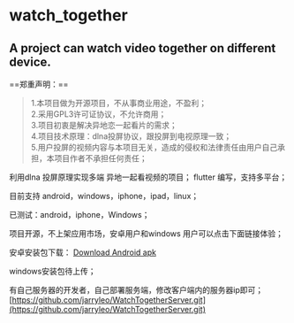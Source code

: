# watch_together


## A project can watch video together on different device.


==郑重声明：==
> 1.本项目做为开源项目，不从事商业用途，不盈利；        
> 2.采用GPL3许可证协议，不允许商用；          
> 3.项目初衷是解决异地恋一起看片的需求；          
> 4.项目技术原理：dlna投屏协议，跟投屏到电视原理一致；        
> 5.用户投屏的视频内容与本项目无关，造成的侵权和法律责任由用户自己承担，本项目作者不承担任何责任；        

利用dlna 投屏原理实现多端 异地一起看视频的项目；
flutter 编写，支持多平台；

目前支持 android，windows，iphone，ipad，linux；

已测试：android，iphone，Windows；

项目开源，不上架应用市场，安卓用户和windows 用户可以点击下面链接体验；

安卓安装包下载：
[Download Android apk](https://github.com/jarryleo/watch_together/releases/download/1.0.1/watch_together_1.0.1.apk)

windows安装包待上传；

有自己服务器的开发者，自己部署服务端，修改客户端内的服务器ip即可；
[https://github.com/jarryleo/WatchTogetherServer.git](https://github.com/jarryleo/WatchTogetherServer.git)